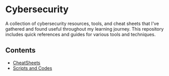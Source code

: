 # Cybersecurity

A collection of cybersecurity resources, tools, and cheat sheets that I've gathered and found useful throughout my learning journey. This repository includes quick references and guides for various tools and techniques.

## Contents
- [CheatSheets](cheatsheets/README.md)
- [Scripts and Codes](scripts_and_codes/README.md)
